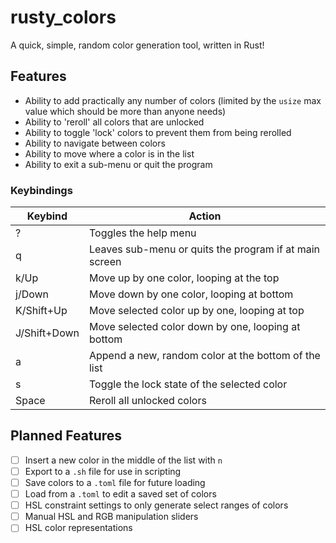 # rusty_colors
A quick, simple, random color generation tool, written in Rust!
## Features
- Ability to add practically any number of colors (limited by the `usize` max value which should be more than anyone needs)
- Ability to 'reroll' all colors that are unlocked
- Ability to toggle 'lock' colors to prevent them from being rerolled
- Ability to navigate between colors
- Ability to move where a color is in the list
- Ability to exit a sub-menu or quit the program 
### Keybindings
| Keybind      | Action                                                 |
| ------------ | ------------------------------------------------------ |
| ?            | Toggles the help menu                                  |
| q            | Leaves sub-menu or quits the program if at main screen |
| k/Up         | Move up by one color, looping at the top               |
| j/Down       | Move down by one color, looping at bottom              |
| K/Shift+Up   | Move selected color up by one, looping at top          |
| J/Shift+Down | Move selected color down by one, looping at bottom     |
| a            | Append a new, random color at the bottom of the list   |
| s            | Toggle the lock state of the selected color            |
| Space        | Reroll all unlocked colors                             |
## Planned Features
- [ ] Insert a new color in the middle of the list with `n`
- [ ] Export to a `.sh` file for use in scripting
- [ ] Save colors to a `.toml` file for future loading
- [ ] Load from a `.toml` to edit a saved set of colors
- [ ] HSL constraint settings to only generate select ranges of colors
- [ ] Manual HSL and RGB manipulation sliders
- [ ] HSL color representations
